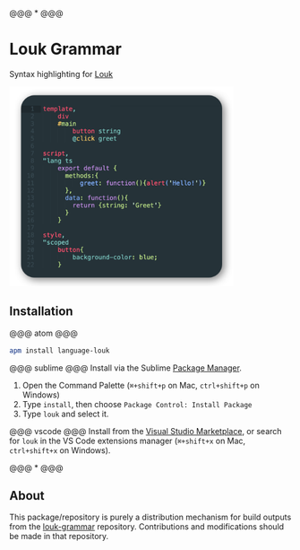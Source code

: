 @@@ * @@@
# Louk Grammar
Syntax highlighting for [Louk](https://www.louk-lang.org)

<img width="400" src="assets/preview.png" alt="Syntax highlighting example" />

## Installation
@@@ atom @@@
```sh
apm install language-louk
```

@@@ sublime @@@
Install via the Sublime [Package Manager](https://sublime.wbond.net/installation).
1. Open the Command Palette (`⌘+shift+p` on Mac, `ctrl+shift+p` on Windows)
2. Type `install`, then choose `Package Control: Install Package`
3. Type `louk` and select it.

@@@ vscode @@@
Install from the [Visual Studio Marketplace](https://marketplace.visualstudio.com/items?itemName=louk-lang.louk), or search for `louk` in the VS Code extensions manager (`⌘+shift+x` on Mac, `ctrl+shift+x` on Windows).

@@@ * @@@
## About
This package/repository is purely a distribution mechanism for build outputs from the [louk-grammar](https://github.com/agorischek/louk-grammar) repository. Contributions and modifications should be made in that repository.
